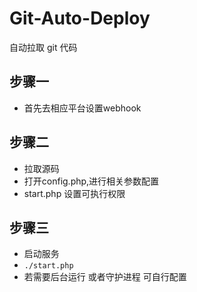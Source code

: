 # Git-Auto-Deploy
自动拉取 git 代码

## 步骤一
* 首先去相应平台设置webhook

## 步骤二
* 拉取源码
* 打开config.php,进行相关参数配置
* start.php 设置可执行权限


## 步骤三
* 启动服务
* `./start.php`
* 若需要后台运行 或者守护进程 可自行配置







